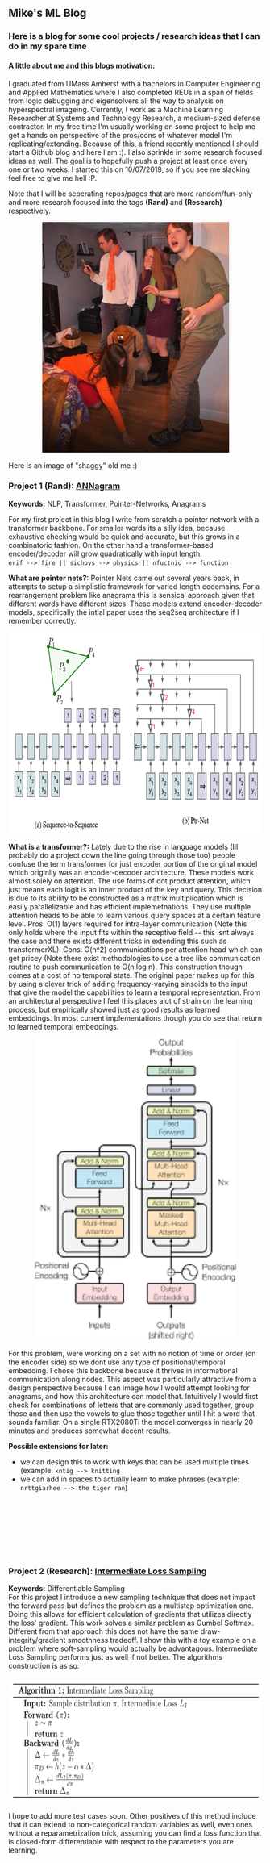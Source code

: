 ## Mike's ML Blog
### Here is a blog for some cool projects / research ideas that I can do in my spare time

#### A little about me and this blogs motivation:
I graduated from UMass Amherst with a bachelors in Computer Engineering and Applied Mathematics where I also completed REUs in a span of fields from logic debugging and eigensolvers all the way to analysis on hyperspectral imageing. Currently, I work as a Machine Learning Researcher at Systems and Technology Research, a medium-sized defense contractor. In my free time I'm usually working on some project to help me get a hands on perspective of the pros/cons of whatever model I'm replicating/extending. Because of this, a friend recently mentioned I should start a Github blog and here I am :). I also sprinkle in some research focused ideas as well. The goal is to hopefully push a project at least once every one or two weeks. I started this on 10/07/2019, so if you see me slacking feel free to give me hell :P.

Note that I will be seperating repos/pages that are more random/fun-only and more research focused into the tags **(Rand)** and **(Research)** respectively.

<p align="center">
  <img src="./im_shaggy.png">
</p>  
Here is an image of "shaggy" old me :)

### Project 1 (Rand): [ANNagram](https://mshlis.github.io/ANNagram/)
**Keywords:** NLP, Transformer, Pointer-Networks, Anagrams

For my first project in this blog I write from scratch a pointer network with a transformer backbone. For smaller words its a silly idea, because exhaustive checking would be quick and accurate, but this grows in a combinatoric fashion. On the other hand a transformer-based encoder/decoder will grow quadratically with input length.  
`erif --> fire || sichpys --> physics || nfuctnio --> function`  

**What are pointer nets?:** Pointer Nets came out several years back, in attempts to setup a simplistic framework for varied length codomains. For a rearrangement problem like anagrams this is sensical approach given that different words have different sizes. These models extend encoder-decoder models, specifically the intial paper uses the seq2seq architecture if I remember correctly.

<p align="center">
  <img src="./pointer_net.png" width="600px" height="400px">
</p>  

**What is a transformer?:** Lately due to the rise in language models (Ill probably do a project down the line going through those too) people confuse the term transformer for just encoder portion of the original model which originlly was an encoder-decoder architecture. These models work almost solely on attention. The use forms of dot product attention, which just means each logit is an inner product of the key and query. This decision is due to its ability to be constructed as a matrix multiplication which is easily parallelizable and has efficient implemetnations. They use multiple attention heads to be able to learn various query spaces at a certain feature level. Pros: O(1) layers required for intra-layer communication (Note this only holds where the input fits within the receptive field -- this isnt always the case and there exists different tricks in extending this such as transformerXL). Cons: O(n^2) communications per attention head which can get pricey (Note there exist methodologies to use a tree like communication routine to push communication to O(n log n). This construction though comes at a cost of no temporal state. The original paper makes up for this by using a clever trick of adding frequency-varying sinsoids to the input that give the model the capabilities to learn a temporal representation. From an architectural perspective I feel this places alot of strain on the learning process, but empirically showed just as good results as learned embeddings. In most current implementations though you do see that return to learned temporal embeddings. 

<p align="center">
  <img src="./transformer.png" width="400px" height="600px">
</p>  

For this problem, were working on a set with no notion of time or order (on the encoder side) so we dont use any type of positional/temporal embedding. I chose this backbone because it thrives in informational communication along nodes. This aspect was particularly attractive from a design perspective because I can image how I would attempt looking for anagrams, and how this architecture can model that. Intuitively I would first check for combinations of letters that are commonly used together, group those and then use the vowels to glue those together until I hit a word that sounds familiar. On a single RTX2080Ti the model converges in nearly 20 minutes and produces somewhat decent results.  

**Possible extensions for later:** 
- we can design this to work with keys that can be used multiple times (example: `kntig --> knitting`
- we can add in spaces to actually learn to make phrases (example: `nrttgiarhee --> the tiger ran`)
  
&nbsp;

&nbsp;

&nbsp;

&nbsp;
  
### Project 2 (Research): [Intermediate Loss Sampling](https://mshlis.github.io/ILSampling)  
**Keywords:** Differentiable Sampling  
For this project I introduce a new sampling technique that does not impact the forward pass but defines the problem as a multistep optimization one. Doing this allows for efficient calculation of gradients that utilizes directly the loss' gradient. This work solves a similar problem as Gumbel Softmax. Different from that approach this does not have the same draw-integrity/gradient smoothness tradeoff. I show this with a toy example on a problem where soft-sampling would actually be advantagous. Intermediate Loss Sampling performs just as well if not better. The algorithms construction is as so:  

<p align="center">
  <img src="./ILS.png" width="650px" height="250px">
</p> 
  
I hope to add more test cases soon. Other positives of this method include that it can extend to non-categorical random variables as well, even ones without a reparametrization trick, assuming you can find a loss function that is closed-form differentiable with respect to the parameters you are learning.     
  
